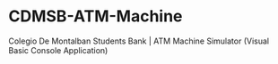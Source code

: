 # CDMSB-ATM-Machine
Colegio De Montalban Students Bank | ATM Machine Simulator (Visual Basic Console Application)
